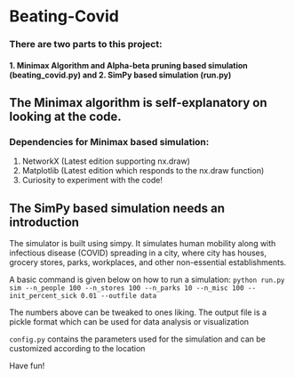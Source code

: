 # Beating-Covid

### There are two parts to this project:
#### 1. Minimax Algorithm and Alpha-beta pruning based simulation (beating_covid.py) and 2. SimPy based simulation (run.py)

## The Minimax algorithm is self-explanatory on looking at the code. 
### Dependencies for Minimax based simulation:
1. NetworkX (Latest edition supporting nx.draw)
2. Matplotlib (Latest edition which responds to the nx.draw function)
3. Curiosity to experiment with the code!

## The SimPy based simulation needs an introduction
The simulator is built using simpy. It simulates human mobility along with infectious disease (COVID) spreading in a city, where city has houses, grocery stores, parks, workplaces, and other non-essential establishments.

A basic command is given below on how to run a simulation:
`python run.py sim --n_people 100 --n_stores 100 --n_parks 10 --n_misc 100 --init_percent_sick 0.01 --outfile data`

The numbers above can be tweaked to ones liking. The output file is a pickle format which can be used for data analysis or visualization

`config.py` contains the parameters used for the simulation and can be customized according to the location

Have fun!
